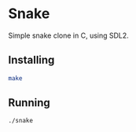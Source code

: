 # Snake

Simple snake clone in C, using SDL2.

## Installing

```sh
make
```

## Running

```sh
./snake
```
